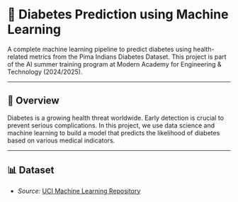 # 🧠 Diabetes Prediction using Machine Learning

A complete machine learning pipeline to predict diabetes using health-related metrics from the Pima Indians Diabetes Dataset. This project is part of the AI summer training program at Modern Academy for Engineering & Technology (2024/2025).

---

## 📌 Overview

Diabetes is a growing health threat worldwide. Early detection is crucial to prevent serious complications. In this project, we use data science and machine learning to build a model that predicts the likelihood of diabetes based on various medical indicators.

---

## 📊 Dataset

- *Source:* [UCI Machine Learning Repository](https://archive.ics.uci.edu/ml/datasets/Pima+Indians+Diabetes)
